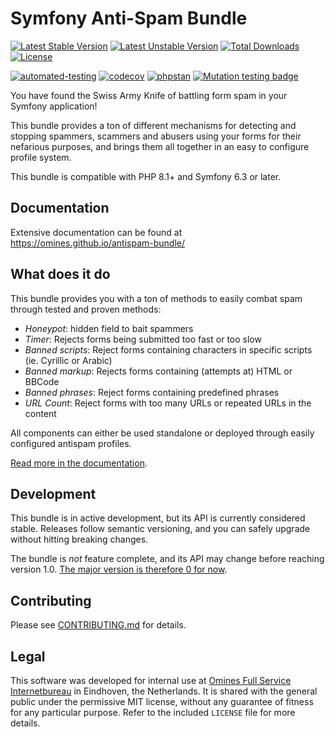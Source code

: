 # Symfony Anti-Spam Bundle

[![Latest Stable Version](https://poser.pugx.org/omines/antispam-bundle/version)](https://packagist.org/packages/omines/antispam-bundle)
[![Latest Unstable Version](https://poser.pugx.org/omines/antispam-bundle/v/unstable)](https://packagist.org/packages/omines/antispam-bundle)
[![Total Downloads](https://poser.pugx.org/omines/antispam-bundle/downloads)](https://packagist.org/packages/omines/antispam-bundle)
[![License](https://poser.pugx.org/omines/antispam-bundle/license)](https://packagist.org/packages/omines/antispam-bundle)

[![automated-testing](https://github.com/omines/antispam-bundle/actions/workflows/ci.yaml/badge.svg?branch=master&event=push)](https://github.com/omines/antispam-bundle/actions/workflows/ci.yaml)
[![codecov](https://codecov.io/gh/omines/antispam-bundle/graph/badge.svg?token=634ZQ8EQ7A)](https://codecov.io/gh/omines/antispam-bundle)
[![phpstan](https://img.shields.io/badge/PHPStan-max-brightgreen)](https://github.com/omines/antispam-bundle/blob/master/phpstan.neon)
[![Mutation testing badge](https://img.shields.io/endpoint?style=flat&url=https%3A%2F%2Fbadge-api.stryker-mutator.io%2Fgithub.com%2Fomines%2Fantispam-bundle%2Fmaster)](https://dashboard.stryker-mutator.io/reports/github.com/omines/antispam-bundle/master)

You have found the Swiss Army Knife of battling form spam in your Symfony application!

This bundle provides a ton of different mechanisms for detecting and stopping spammers, scammers and abusers
using your forms for their nefarious purposes, and brings them all together in an easy to configure profile system.

This bundle is compatible with PHP 8.1+ and Symfony 6.3 or later.

## Documentation

Extensive documentation can be found at https://omines.github.io/antispam-bundle/

## What does it do

This bundle provides you with a ton of methods to easily combat spam through tested and proven methods:

- *Honeypot*: hidden field to bait spammers
- *Timer*: Rejects forms being submitted too fast or too slow
- *Banned scripts*: Reject forms containing characters in specific scripts (ie. Cyrillic or Arabic)
- *Banned markup*: Rejects forms containing (attempts at) HTML or BBCode
- *Banned phrases*: Reject forms containing predefined phrases
- *URL Count*: Reject forms with too many URLs or repeated URLs in the content

All components can either be used standalone or deployed through easily configured antispam profiles.

[Read more in the documentation](https://omines.github.io/antispam-bundle/#features).

## Development

This bundle is in active development, but its API is currently considered stable. Releases follow semantic
versioning, and you can safely upgrade without hitting breaking changes.

The bundle is *not* feature complete, and its API may change before reaching version 1.0.
[The major version is therefore 0 for now](https://omines.github.io/antispam-bundle/#why-not-a-stable-version-number).

## Contributing

Please see [CONTRIBUTING.md](https://github.com/omines/antispam-bundle/blob/master/CONTRIBUTING.md) for details.

## Legal

This software was developed for internal use at [Omines Full Service Internetbureau](https://www.omines.nl/)
in Eindhoven, the Netherlands. It is shared with the general public under the permissive MIT license, without
any guarantee of fitness for any particular purpose. Refer to the included `LICENSE` file for more details.
